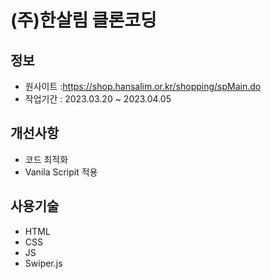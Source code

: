 # (주)한살림 클론코딩

## 정보

- 원사이트 :https://shop.hansalim.or.kr/shopping/spMain.do
- 작업기간 : 2023.03.20 ~ 2023.04.05

## 개선사항

- 코드 최적화
- Vanila Scripit 적용

## 사용기술

- HTML
- CSS
- JS
- Swiper.js
